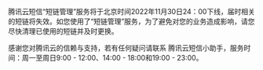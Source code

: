 腾讯云短信“短链管理”服务将于北京时间2022年11月30日24：00下线，届时相关的短链将失效。如您使用了“短链管理”服务，为了避免对您的业务造成影响，请您尽快清理已使用的短链并及时更换。

感谢您对腾讯云的信赖与支持，若有任何疑问请联系 腾讯云短信小助手，服务时间：周一至周日9:00 - 12:00、14:00 - 18:00和19:00 - 23:00。
